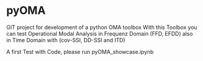 # pyOMA

GIT project for development of a python OMA toolbox
With this Toolbox you can test Operational Modal Analysis in Frequenz Domain (FFD, EFDD) also in Time Domain with (cov-SSI, DD-SSI and ITD)

A first Test with Code, please run pyOMA_showcase.ipynb
